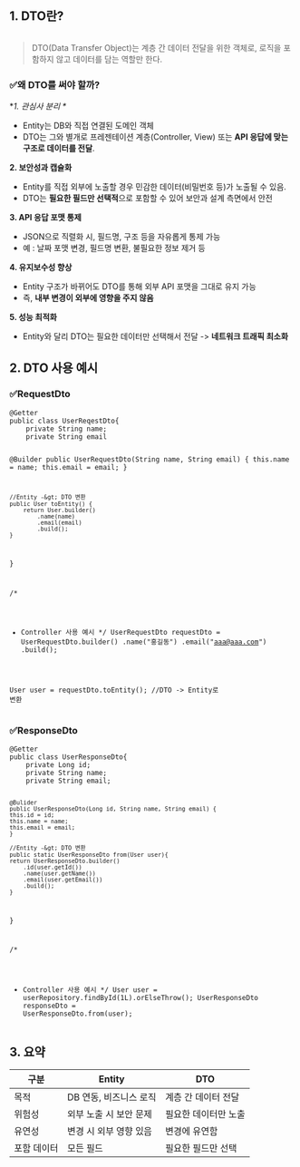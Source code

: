 <h2 id="1-dto란">1. DTO란?</h2>
<p><img alt="" src="https://velog.velcdn.com/images/dev_ssj/post/3c3cb9b8-1217-489d-924d-c519d0836b9d/image.png" /></p>
<blockquote>
<p>DTO(Data Transfer Object)는 계층 간 데이터 전달을 위한 객체로, 로직을 포함하지 않고 데이터를 담는 역할만 한다.</p>
</blockquote>
<h3 id="✅왜-dto를-써야-할까">✅왜 DTO를 써야 할까?</h3>
<p>*<em>1. 관심사 분리 *</em></p>
<ul>
<li>Entity는 DB와 직접 연결된 도메인 객체</li>
<li>DTO는 그와 별개로 프레젠테이션 계층(Controller, View) 또는 <strong>API 응답에 맞는 구조로 데이터를 전달</strong>.</li>
</ul>
<p><strong>2. 보안성과 캡슐화</strong></p>
<ul>
<li>Entity를 직접 외부에 노출할 경우 민감한 데이터(비밀번호 등)가 노출될 수 있음.</li>
<li>DTO는 <strong>필요한 필드만 선택적</strong>으로 포함할 수 있어 보안과 설계 측면에서 안전</li>
</ul>
<p><strong>3. API 응답 포맷 통제</strong></p>
<ul>
<li>JSON으로 직렬화 시, 필드명, 구조 등을 자유롭게 통제 가능</li>
<li>예 : 날짜 포맷 변경, 필드명 변환, 불필요한 정보 제거 등</li>
</ul>
<p><strong>4. 유지보수성 향상</strong></p>
<ul>
<li>Entity 구조가 바뀌어도 DTO를 통해 외부 API 포맷을 그대로 유지 가능</li>
<li>즉, <strong>내부 변경이 외부에 영향을 주지 않음</strong></li>
</ul>
<p><strong>5. 성능 최적화</strong></p>
<ul>
<li>Entity와 달리 DTO는 필요한 데이터만 선택해서 전달 -&gt; <strong>네트워크 트래픽 최소화</strong></li>
</ul>
<h2 id="2-dto-사용-예시">2. DTO 사용 예시</h2>
<h3 id="✅requestdto">✅RequestDto</h3>
<pre><code class="language-java">@Getter
public class UserReqestDto{
    private String name;
    private String email

   @Builder
    public UserRequestDto(String name, String email) {
        this.name = name;
        this.email = email;
    }

    //Entity -&gt; DTO 변환
    public User toEntity() {
        return User.builder()
            .name(name)
            .email(email)
            .build();
    }
}

/*
*  Controller 사용 예시
*/
UserRequestDto requestDto = UserRequestDto.builder()
    .name(&quot;홍길동&quot;)
    .email(&quot;aaa@aaa.com&quot;)
    .build();

User user = requestDto.toEntity();    //DTO -&gt; Entity로 변환</code></pre>
<h3 id="✅responsedto">✅ResponseDto</h3>
<pre><code class="language-java">@Getter
public class UserResponseDto{
    private Long id;
    private String name;
    private String email;

    @Bulider
    public UserResponseDto(Long id, String name, String email) {
    this.id = id;
    this.name = name;
    this.email = email;
    }

    //Entity -&gt; DTO 변환
    public static UserResponseDto from(User user){
    return UserResponseDto.builder()
        .id(user.getId())
        .name(user.getName())
        .email(user.getEmail())
        .build();
    }
}

/*
* Controller 사용 예시
*/
User user = userRepository.findById(1L).orElseThrow();
UserResponseDto responseDto = UserResponseDto.from(user);</code></pre>
<h2 id="3-요약">3. 요약</h2>
<table>
<thead>
<tr>
<th>구분</th>
<th>Entity</th>
<th>DTO</th>
</tr>
</thead>
<tbody><tr>
<td>목적</td>
<td>DB 연동, 비즈니스 로직</td>
<td>계층 간 데이터 전달</td>
</tr>
<tr>
<td>위험성</td>
<td>외부 노출 시 보안 문제</td>
<td>필요한 데이터만 노출</td>
</tr>
<tr>
<td>유연성</td>
<td>변경 시 외부 영향 있음</td>
<td>변경에 유연함</td>
</tr>
<tr>
<td>포함 데이터</td>
<td>모든 필드</td>
<td>필요한 필드만 선택</td>
</tr>
</tbody></table>
